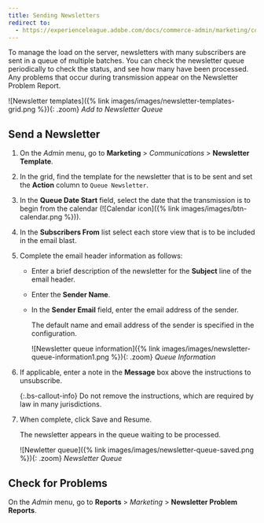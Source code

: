 ```yaml
---
title: Sending Newsletters
redirect to:
  - https://experienceleague.adobe.com/docs/commerce-admin/marketing/communications/newsletters/newsletter-queue.html
---
```


To manage the load on the server, newsletters with many subscribers are sent in a queue of multiple batches. You can check the newsletter queue periodically to check the status, and see how many have been processed. Any problems that occur during transmission appear on the Newsletter Problem Report.

![Newsletter templates]({% link images/images/newsletter-templates-grid.png %}){: .zoom}
_Add to Newsletter Queue_

## Send a Newsletter

1. On the _Admin_ menu, go to **Marketing** > _Communications_ > **Newsletter Template**.

1. In the grid, find the template for the newsletter that is to be sent and set the **Action** column to `Queue Newsletter`.

1. In the **Queue Date Start** field, select the date that the transmission is to begin from the calendar (![Calendar icon]({% link images/images/btn-calendar.png %})).

1. In the **Subscribers From** list select each store view that is to be included in the email blast.

1. Complete the email header information as follows:

    - Enter a brief description of the newsletter for the **Subject** line of the email header.

    - Enter the **Sender Name**.

    - In the **Sender Email** field, enter the email address of the sender.

        The default name and email address of the sender is specified in the configuration.

        ![Newsletter queue information]({% link images/images/newsletter-queue-information1.png %}){: .zoom}
        _Queue Information_

1. If applicable, enter a note in the **Message** box above the instructions to unsubscribe.

   {:.bs-callout-info}
   Do not remove the instructions, which are required by law in many jurisdictions.

1. When complete, click <span class="btn">Save and Resume</span>.

    The newsletter appears in the queue waiting to be processed.

    ![Newletter queue]({% link images/images/newsletter-queue-saved.png %}){: .zoom}
    _Newsletter Queue_

## Check for Problems

On the _Admin_ menu, go to **Reports** > _Marketing_ > **Newsletter Problem Reports**.
